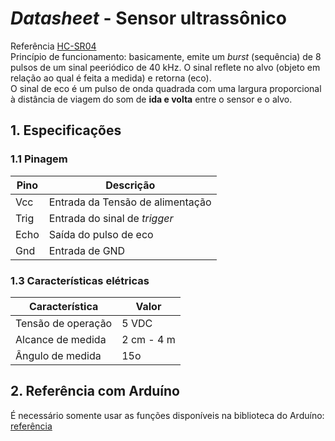 # *Datasheet* - Sensor ultrassônico
Referência [HC-SR04](https://d229kd5ey79jzj.cloudfront.net/620/HCSR04.pdf)  
Princípio de funcionamento: basicamente, emite um *burst* (sequência) de 8 pulsos de um sinal peeriódico de 40 kHz.
O sinal reflete no alvo (objeto em relação ao qual é feita a medida) e retorna (eco).  
O sinal de eco é um pulso de onda quadrada com uma largura proporcional à distância de viagem do som de **ida e volta** entre o sensor e o alvo.

## 1. Especificações

### 1.1 Pinagem
| Pino | Descrição |
| - | - |
| Vcc | Entrada da Tensão de alimentação |
| Trig | Entrada do sinal de *trigger* | 
| Echo | Saída do pulso de eco | 
| Gnd | Entrada de GND | 

### 1.3 Características elétricas
| Característica | Valor |
| - | - |
| Tensão de operação | 5 VDC |
| Alcance de medida | 2 cm - 4 m | 
| Ângulo de medida | 15o | 

## 2. Referência com Arduíno
É necessário somente usar as funções disponíveis na biblioteca do Arduíno: [referência](https://www.arduino.cc/reference/en/)
